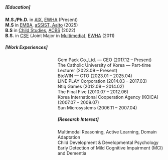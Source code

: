 <p></p>

##### [Education]
**M.S./Ph.D.** in [AIX](https://aix.ewha.ac.kr/), [EWHA](http://www.ewha.ac.kr/ewha/index.do) (Present)<br>
**M.S** in [EMBA](https://intro.assist.ac.kr/news/articleView.html?idxno=61), [aSSIST, Aalto](https://intro.assist.ac.kr) (2025)<br>
**B.S** in [Child Studies](), [ACBS](https://www.cb.or.kr/creditbank/base/nMain.do) (2022)<br>
**B.S.** in [CSE](https://cse.ewha.ac.kr/cse/index.do) (Joint Major in [Multimedia](https://my.ewha.ac.kr/et)), [EWHA](http://www.ewha.ac.kr/ewha/index.do) (2011)

##### [Work Experiences]
<div style="margin-left:30%; margin-bottom:1rem; padding-left:1rem">
Gem Pack Co.,Ltd. — CEO (2017.12 – Present)<br>
The Catholic University of Korea — Part-time Lecturer (2023.09 – Present)<br>
BtoWIN — CTO (2023.01 – 2025.04)<br>
LINE PLAY Corporation (2014.03 – 2017.03)<br>
Ntiq Games (2012.09 – 2014.02)<br>
The Final Five (2010.07 – 2012.06)<br>
Korea International Cooperation Agency (KOICA) (2007.07 – 2009.07)<br>
Sun Microsystems (2006.11 – 2007.04)
</div>

<div style="margin-left:30%; padding-left:1rem">
<h5>[Research Interest]</h5>
Multimodal Reasoning, Active Learning, Domain Adaptation<br>
Child Development & Developmental Psychology<br>
Early Detection of Mild Cognitive Impairment (MCI) and Dementia
</div>
